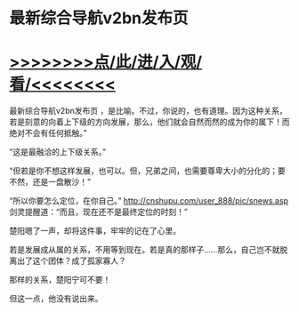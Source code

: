 # 最新综合导航v2bn发布页

# <a href="https://github.com/verttd/lkjh/issues/1">>>>>>>>>点/此/进/入/观/看/<<<<<<<<</a>

最新综合导航v2bn发布页
，是比喻。不过，你说的，也有道理。因为这种关系，若是刻意的向着上下级的方向发展，那么，他们就会自然而然的成为你的属下！而绝对不会有任何抵触。”

“这是最融洽的上下级关系。”

“但若是你不想这样发展，也可以。但，兄弟之间，也需要尊卑大小的分化的；要不然，还是一盘散沙！”

“所以你要怎么定位，在你自己。”
http://cnshupu.com/user_888/pic/snews.asp
剑灵提醒道：“而且，现在还不是最终定位的时刻！”

楚阳嗯了一声，却将这件事，牢牢的记在了心里。

若是发展成从属的关系，不用等到现在。若是真的那样子……那么，自己岂不就脱离出了这个团体？成了孤家寡人？

那样的关系，楚阳宁可不要！

但这一点，他没有说出来。

